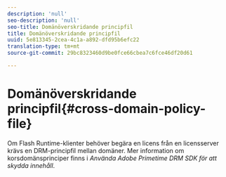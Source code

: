 ```yaml
---
description: 'null'
seo-description: 'null'
seo-title: Domänöverskridande principfil
title: Domänöverskridande principfil
uuid: 5e813345-2cea-4c1a-a892-dfd95b6efc22
translation-type: tm+mt
source-git-commit: 29bc8323460d9be0fce66cbea7c6fce46df20d61

---
```



# Domänöverskridande principfil{#cross-domain-policy-file}

Om Flash Runtime-klienter behöver begära en licens från en licensserver krävs en DRM-principfil mellan domäner. Mer information om korsdomänsprinciper finns i *Använda Adobe Primetime DRM SDK för att skydda innehåll*.
